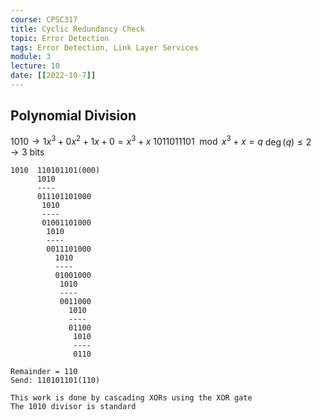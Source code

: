 ```yaml
---
course: CPSC317
title: Cyclic Redundancy Check
topic: Error Detection
tags: Error Detection, Link Layer Services
module: 3
lecture: 10
date: [[2022-10-7]]
---
```


## Polynomial Division

$1010 \to 1x^3 + 0x^2 + 1x + 0 = x^3 + x$
$1011011101 \mod x^3 + x = q$
$\deg(q) \leq 2 \to \text{3 bits}$

```
1010  110101101(000)
      1010
      ----
      011101101000
       1010
       ----
       01001101000
        1010
        ----
        0011101000
          1010
          ----
          01001000
           1010
           ----
           0011000
             1010
             ----
             01100
              1010
              ----
              0110
    
Remainder = 110
Send: 110101101(110)

This work is done by cascading XORs using the XOR gate
The 1010 divisor is standard
```